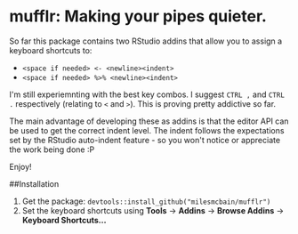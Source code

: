 # mufflr: Making your pipes quieter.

So far this package contains two RStudio addins that allow you to assign a keyboard shortcuts to:

* `<space if needed> <- <newline><indent>`
* `<space if needed> %>% <newline><indent>`


I'm still experiemnting with the best key combos. I suggest `CTRL ,` and `CTRL .` respectively (relating to `<` and `>`). This is proving pretty addictive so far.

The main advantage of developing these as addins is that the editor API can be used to get the correct indent level. The indent follows the expectations set by the RStudio auto-indent feature - so you won't notice or appreciate the work being done :P

Enjoy!

##Installation
1. Get the package: `devtools::install_github("milesmcbain/mufflr")`
2. Set the keyboard shortcuts using **Tools** -> **Addins** -> **Browse Addins** -> **Keyboard Shortcuts...**

